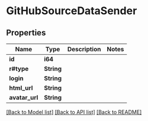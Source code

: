 # GitHubSourceDataSender

## Properties

Name | Type | Description | Notes
------------ | ------------- | ------------- | -------------
**id** | **i64** |  | 
**r#type** | **String** |  | 
**login** | **String** |  | 
**html_url** | **String** |  | 
**avatar_url** | **String** |  | 

[[Back to Model list]](../README.md#documentation-for-models) [[Back to API list]](../README.md#documentation-for-api-endpoints) [[Back to README]](../README.md)


